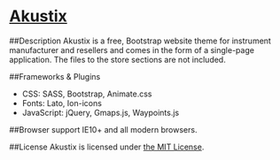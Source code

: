 # [Akustix](http://yiotis.net/showcase/akustix)

##Description
Akustix is a free, Bootstrap website theme for instrument manufacturer and resellers and comes in the form of a single-page application. The files to the store sections are not included.

##Frameworks & Plugins
* CSS: SASS, Bootstrap, Animate.css
* Fonts: Lato, Ion-icons
* JavaScript: jQuery, Gmaps.js, Waypoints.js

##Browser support
IE10+ and all modern browsers.

##License
Akustix is licensed under [the MIT License](https://opensource.org/licenses/MIT).
